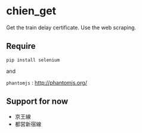 # chien_get
Get the train delay certificate. Use the web scraping.

## Require

`pip install selenium`

and

`phantomjs` : http://phantomjs.org/

## Support for now

- 京王線
- 都営新宿線
